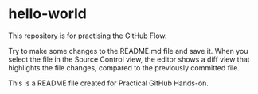 # hello-world
This repository is for practising the GitHub Flow.

Try to make some changes to the README.md file and save it. When you select the file in the Source Control view, the editor shows a diff view that highlights the file changes, compared to the previously committed file.

This is a README file created for Practical GitHub Hands-on.

